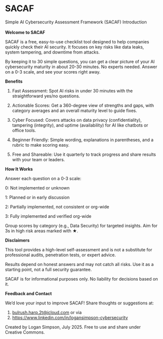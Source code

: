 # SACAF

Simple AI Cybersecurity Assessment Framework (SACAF) Introduction
<br><br>**Welcome to SACAF**

SACAF is a free, easy-to-use checklist tool designed to help companies quickly check their AI security. It focuses on key risks like data leaks, system tampering, and downtime from attacks. 

By keeping it to 30 simple questions, you can get a clear picture of your AI cybersecurity maturity in about 20-30 minutes. No experts needed. Answer on a 0-3 scale, and see your scores right away.

**Benefits**
1. Fast Assessment: Spot AI risks in under 30 minutes with the straightforward yes/no questions.

2. Actionable Scores: Get a 360-degree view of strengths and gaps, with category averages and an overall maturity level to guide fixes.

3. Cyber Focused: Covers attacks on data privacy (confidentiality), tampering (integrity), and uptime (availability) for AI like chatbots or office tools.

4. Beginner Friendly: Simple wording, explanations in parentheses, and a rubric to make scoring easy.

5. Free and Shareable: Use it quarterly to track progress and share results with your team or leaders.

**How It Works**

Answer each question on a 0-3 scale:

0: Not implemented or unknown

1: Planned or in early discussion

2: Partially implemented, not consistent or org-wide

3: Fully implemented and verified org-wide

Group scores by category (e.g., Data Security) for targeted insights. Aim for 3s in high risk areas marked with ★.

**Disclaimers**

This tool provides a high-level self-assessment and is not a substitute for professional audits, penetration tests, or expert advice.

Results depend on honest answers and may not catch all risks. Use it as a starting point, not a full security guarantee.

SACAF is for informational purposes only. No liability for decisions based on it.

**Feedback and Contact**

We’d love your input to improve SACAF! Share thoughts or suggestions at:
1. bulrush.harp.2t@icloud.com or via
2. https://www.linkedin.com/in/logansimpson-cybersecurity

Created by Logan Simpson, July 2025. Free to use and share under Creative Commons.
